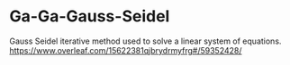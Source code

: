 # Ga-Ga-Gauss-Seidel
Gauss Seidel iterative method used to solve a linear system of equations.
https://www.overleaf.com/15622381qjbrydrmyfrg#/59352428/
